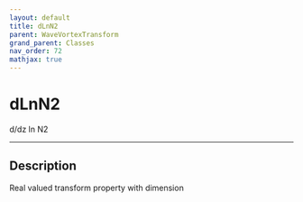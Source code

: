 ```yaml
---
layout: default
title: dLnN2
parent: WaveVortexTransform
grand_parent: Classes
nav_order: 72
mathjax: true
---
```


#  dLnN2

d/dz ln N2


---

## Description
Real valued transform property with dimension 